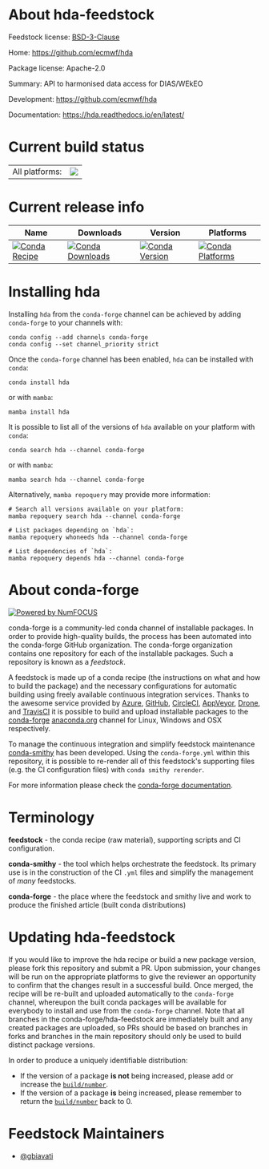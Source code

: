 About hda-feedstock
===================

Feedstock license: [BSD-3-Clause](https://github.com/conda-forge/hda-feedstock/blob/main/LICENSE.txt)

Home: https://github.com/ecmwf/hda

Package license: Apache-2.0

Summary: API to harmonised data access for DIAS/WEkEO

Development: https://github.com/ecmwf/hda

Documentation: https://hda.readthedocs.io/en/latest/

Current build status
====================


<table><tr><td>All platforms:</td>
    <td>
      <a href="https://dev.azure.com/conda-forge/feedstock-builds/_build/latest?definitionId=19017&branchName=main">
        <img src="https://dev.azure.com/conda-forge/feedstock-builds/_apis/build/status/hda-feedstock?branchName=main">
      </a>
    </td>
  </tr>
</table>

Current release info
====================

| Name | Downloads | Version | Platforms |
| --- | --- | --- | --- |
| [![Conda Recipe](https://img.shields.io/badge/recipe-hda-green.svg)](https://anaconda.org/conda-forge/hda) | [![Conda Downloads](https://img.shields.io/conda/dn/conda-forge/hda.svg)](https://anaconda.org/conda-forge/hda) | [![Conda Version](https://img.shields.io/conda/vn/conda-forge/hda.svg)](https://anaconda.org/conda-forge/hda) | [![Conda Platforms](https://img.shields.io/conda/pn/conda-forge/hda.svg)](https://anaconda.org/conda-forge/hda) |

Installing hda
==============

Installing `hda` from the `conda-forge` channel can be achieved by adding `conda-forge` to your channels with:

```
conda config --add channels conda-forge
conda config --set channel_priority strict
```

Once the `conda-forge` channel has been enabled, `hda` can be installed with `conda`:

```
conda install hda
```

or with `mamba`:

```
mamba install hda
```

It is possible to list all of the versions of `hda` available on your platform with `conda`:

```
conda search hda --channel conda-forge
```

or with `mamba`:

```
mamba search hda --channel conda-forge
```

Alternatively, `mamba repoquery` may provide more information:

```
# Search all versions available on your platform:
mamba repoquery search hda --channel conda-forge

# List packages depending on `hda`:
mamba repoquery whoneeds hda --channel conda-forge

# List dependencies of `hda`:
mamba repoquery depends hda --channel conda-forge
```


About conda-forge
=================

[![Powered by
NumFOCUS](https://img.shields.io/badge/powered%20by-NumFOCUS-orange.svg?style=flat&colorA=E1523D&colorB=007D8A)](https://numfocus.org)

conda-forge is a community-led conda channel of installable packages.
In order to provide high-quality builds, the process has been automated into the
conda-forge GitHub organization. The conda-forge organization contains one repository
for each of the installable packages. Such a repository is known as a *feedstock*.

A feedstock is made up of a conda recipe (the instructions on what and how to build
the package) and the necessary configurations for automatic building using freely
available continuous integration services. Thanks to the awesome service provided by
[Azure](https://azure.microsoft.com/en-us/services/devops/), [GitHub](https://github.com/),
[CircleCI](https://circleci.com/), [AppVeyor](https://www.appveyor.com/),
[Drone](https://cloud.drone.io/welcome), and [TravisCI](https://travis-ci.com/)
it is possible to build and upload installable packages to the
[conda-forge](https://anaconda.org/conda-forge) [anaconda.org](https://anaconda.org/)
channel for Linux, Windows and OSX respectively.

To manage the continuous integration and simplify feedstock maintenance
[conda-smithy](https://github.com/conda-forge/conda-smithy) has been developed.
Using the ``conda-forge.yml`` within this repository, it is possible to re-render all of
this feedstock's supporting files (e.g. the CI configuration files) with ``conda smithy rerender``.

For more information please check the [conda-forge documentation](https://conda-forge.org/docs/).

Terminology
===========

**feedstock** - the conda recipe (raw material), supporting scripts and CI configuration.

**conda-smithy** - the tool which helps orchestrate the feedstock.
                   Its primary use is in the construction of the CI ``.yml`` files
                   and simplify the management of *many* feedstocks.

**conda-forge** - the place where the feedstock and smithy live and work to
                  produce the finished article (built conda distributions)


Updating hda-feedstock
======================

If you would like to improve the hda recipe or build a new
package version, please fork this repository and submit a PR. Upon submission,
your changes will be run on the appropriate platforms to give the reviewer an
opportunity to confirm that the changes result in a successful build. Once
merged, the recipe will be re-built and uploaded automatically to the
`conda-forge` channel, whereupon the built conda packages will be available for
everybody to install and use from the `conda-forge` channel.
Note that all branches in the conda-forge/hda-feedstock are
immediately built and any created packages are uploaded, so PRs should be based
on branches in forks and branches in the main repository should only be used to
build distinct package versions.

In order to produce a uniquely identifiable distribution:
 * If the version of a package **is not** being increased, please add or increase
   the [``build/number``](https://docs.conda.io/projects/conda-build/en/latest/resources/define-metadata.html#build-number-and-string).
 * If the version of a package **is** being increased, please remember to return
   the [``build/number``](https://docs.conda.io/projects/conda-build/en/latest/resources/define-metadata.html#build-number-and-string)
   back to 0.

Feedstock Maintainers
=====================

* [@gbiavati](https://github.com/gbiavati/)

